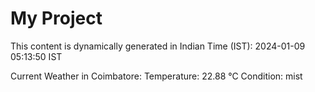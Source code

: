 # My Project

This content is dynamically generated in Indian Time (IST): 2024-01-09 05:13:50 IST


Current Weather in Coimbatore:
Temperature: 22.88 °C
Condition: mist
